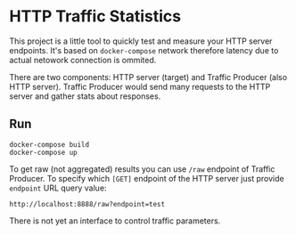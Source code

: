 # HTTP Traffic Statistics

This project is a little tool to quickly test and measure your HTTP server endpoints.
It's based on `docker-compose` network therefore latency due to actual netowork connection is ommited.

There are two components: HTTP server (target) and Traffic Producer (also HTTP server).
Traffic Producer would send many requests to the HTTP server and gather stats about responses.


## Run

```
docker-compose build
docker-compose up
```

To get raw (not aggregated) results you can use `/raw` endpoint of Traffic Producer. To specify
which `[GET]` endpoint of the HTTP server just provide `endpoint` URL query value:

```
http://localhost:8888/raw?endpoint=test
```

There is not yet an interface to control traffic parameters.

